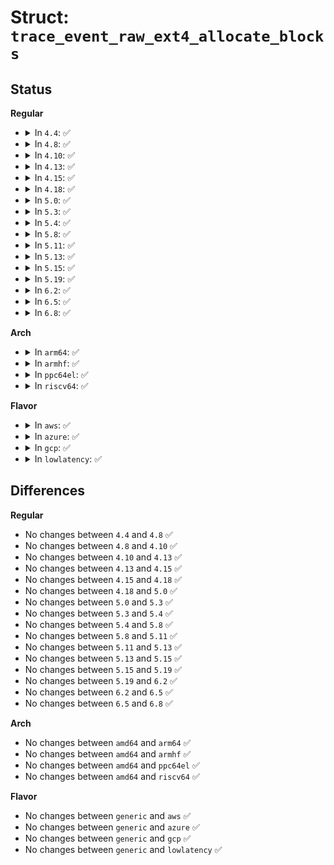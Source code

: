 # Struct: <code>trace_event_raw_ext4_allocate_blocks</code>

## Status
<b>Regular</b>
<ul>
<li>
<details>
<summary>In <code>4.4</code>: ✅</summary>

```c
struct trace_event_raw_ext4_allocate_blocks {
    struct trace_entry ent;
    dev_t dev;
    ino_t ino;
    __u64 block;
    unsigned int len;
    __u32 logical;
    __u32 lleft;
    __u32 lright;
    __u64 goal;
    __u64 pleft;
    __u64 pright;
    unsigned int flags;
    char __data[0];
};
```
</details>
</li>
<li>
<details>
<summary>In <code>4.8</code>: ✅</summary>

```c
struct trace_event_raw_ext4_allocate_blocks {
    struct trace_entry ent;
    dev_t dev;
    ino_t ino;
    __u64 block;
    unsigned int len;
    __u32 logical;
    __u32 lleft;
    __u32 lright;
    __u64 goal;
    __u64 pleft;
    __u64 pright;
    unsigned int flags;
    char __data[0];
};
```
</details>
</li>
<li>
<details>
<summary>In <code>4.10</code>: ✅</summary>

```c
struct trace_event_raw_ext4_allocate_blocks {
    struct trace_entry ent;
    dev_t dev;
    ino_t ino;
    __u64 block;
    unsigned int len;
    __u32 logical;
    __u32 lleft;
    __u32 lright;
    __u64 goal;
    __u64 pleft;
    __u64 pright;
    unsigned int flags;
    char __data[0];
};
```
</details>
</li>
<li>
<details>
<summary>In <code>4.13</code>: ✅</summary>

```c
struct trace_event_raw_ext4_allocate_blocks {
    struct trace_entry ent;
    dev_t dev;
    ino_t ino;
    __u64 block;
    unsigned int len;
    __u32 logical;
    __u32 lleft;
    __u32 lright;
    __u64 goal;
    __u64 pleft;
    __u64 pright;
    unsigned int flags;
    char __data[0];
};
```
</details>
</li>
<li>
<details>
<summary>In <code>4.15</code>: ✅</summary>

```c
struct trace_event_raw_ext4_allocate_blocks {
    struct trace_entry ent;
    dev_t dev;
    ino_t ino;
    __u64 block;
    unsigned int len;
    __u32 logical;
    __u32 lleft;
    __u32 lright;
    __u64 goal;
    __u64 pleft;
    __u64 pright;
    unsigned int flags;
    char __data[0];
};
```
</details>
</li>
<li>
<details>
<summary>In <code>4.18</code>: ✅</summary>

```c
struct trace_event_raw_ext4_allocate_blocks {
    struct trace_entry ent;
    dev_t dev;
    ino_t ino;
    __u64 block;
    unsigned int len;
    __u32 logical;
    __u32 lleft;
    __u32 lright;
    __u64 goal;
    __u64 pleft;
    __u64 pright;
    unsigned int flags;
    char __data[0];
};
```
</details>
</li>
<li>
<details>
<summary>In <code>5.0</code>: ✅</summary>

```c
struct trace_event_raw_ext4_allocate_blocks {
    struct trace_entry ent;
    dev_t dev;
    ino_t ino;
    __u64 block;
    unsigned int len;
    __u32 logical;
    __u32 lleft;
    __u32 lright;
    __u64 goal;
    __u64 pleft;
    __u64 pright;
    unsigned int flags;
    char __data[0];
};
```
</details>
</li>
<li>
<details>
<summary>In <code>5.3</code>: ✅</summary>

```c
struct trace_event_raw_ext4_allocate_blocks {
    struct trace_entry ent;
    dev_t dev;
    ino_t ino;
    __u64 block;
    unsigned int len;
    __u32 logical;
    __u32 lleft;
    __u32 lright;
    __u64 goal;
    __u64 pleft;
    __u64 pright;
    unsigned int flags;
    char __data[0];
};
```
</details>
</li>
<li>
<details>
<summary>In <code>5.4</code>: ✅</summary>

```c
struct trace_event_raw_ext4_allocate_blocks {
    struct trace_entry ent;
    dev_t dev;
    ino_t ino;
    __u64 block;
    unsigned int len;
    __u32 logical;
    __u32 lleft;
    __u32 lright;
    __u64 goal;
    __u64 pleft;
    __u64 pright;
    unsigned int flags;
    char __data[0];
};
```
</details>
</li>
<li>
<details>
<summary>In <code>5.8</code>: ✅</summary>

```c
struct trace_event_raw_ext4_allocate_blocks {
    struct trace_entry ent;
    dev_t dev;
    ino_t ino;
    __u64 block;
    unsigned int len;
    __u32 logical;
    __u32 lleft;
    __u32 lright;
    __u64 goal;
    __u64 pleft;
    __u64 pright;
    unsigned int flags;
    char __data[0];
};
```
</details>
</li>
<li>
<details>
<summary>In <code>5.11</code>: ✅</summary>

```c
struct trace_event_raw_ext4_allocate_blocks {
    struct trace_entry ent;
    dev_t dev;
    ino_t ino;
    __u64 block;
    unsigned int len;
    __u32 logical;
    __u32 lleft;
    __u32 lright;
    __u64 goal;
    __u64 pleft;
    __u64 pright;
    unsigned int flags;
    char __data[0];
};
```
</details>
</li>
<li>
<details>
<summary>In <code>5.13</code>: ✅</summary>

```c
struct trace_event_raw_ext4_allocate_blocks {
    struct trace_entry ent;
    dev_t dev;
    ino_t ino;
    __u64 block;
    unsigned int len;
    __u32 logical;
    __u32 lleft;
    __u32 lright;
    __u64 goal;
    __u64 pleft;
    __u64 pright;
    unsigned int flags;
    char __data[0];
};
```
</details>
</li>
<li>
<details>
<summary>In <code>5.15</code>: ✅</summary>

```c
struct trace_event_raw_ext4_allocate_blocks {
    struct trace_entry ent;
    dev_t dev;
    ino_t ino;
    __u64 block;
    unsigned int len;
    __u32 logical;
    __u32 lleft;
    __u32 lright;
    __u64 goal;
    __u64 pleft;
    __u64 pright;
    unsigned int flags;
    char __data[0];
};
```
</details>
</li>
<li>
<details>
<summary>In <code>5.19</code>: ✅</summary>

```c
struct trace_event_raw_ext4_allocate_blocks {
    struct trace_entry ent;
    dev_t dev;
    ino_t ino;
    __u64 block;
    unsigned int len;
    __u32 logical;
    __u32 lleft;
    __u32 lright;
    __u64 goal;
    __u64 pleft;
    __u64 pright;
    unsigned int flags;
    char __data[0];
};
```
</details>
</li>
<li>
<details>
<summary>In <code>6.2</code>: ✅</summary>

```c
struct trace_event_raw_ext4_allocate_blocks {
    struct trace_entry ent;
    dev_t dev;
    ino_t ino;
    __u64 block;
    unsigned int len;
    __u32 logical;
    __u32 lleft;
    __u32 lright;
    __u64 goal;
    __u64 pleft;
    __u64 pright;
    unsigned int flags;
    char __data[0];
};
```
</details>
</li>
<li>
<details>
<summary>In <code>6.5</code>: ✅</summary>

```c
struct trace_event_raw_ext4_allocate_blocks {
    struct trace_entry ent;
    dev_t dev;
    ino_t ino;
    __u64 block;
    unsigned int len;
    __u32 logical;
    __u32 lleft;
    __u32 lright;
    __u64 goal;
    __u64 pleft;
    __u64 pright;
    unsigned int flags;
    char __data[0];
};
```
</details>
</li>
<li>
<details>
<summary>In <code>6.8</code>: ✅</summary>

```c
struct trace_event_raw_ext4_allocate_blocks {
    struct trace_entry ent;
    dev_t dev;
    ino_t ino;
    __u64 block;
    unsigned int len;
    __u32 logical;
    __u32 lleft;
    __u32 lright;
    __u64 goal;
    __u64 pleft;
    __u64 pright;
    unsigned int flags;
    char __data[0];
};
```
</details>
</li>
</ul>
<b>Arch</b>
<ul>
<li>
<details>
<summary>In <code>arm64</code>: ✅</summary>

```c
struct trace_event_raw_ext4_allocate_blocks {
    struct trace_entry ent;
    dev_t dev;
    ino_t ino;
    __u64 block;
    unsigned int len;
    __u32 logical;
    __u32 lleft;
    __u32 lright;
    __u64 goal;
    __u64 pleft;
    __u64 pright;
    unsigned int flags;
    char __data[0];
};
```
</details>
</li>
<li>
<details>
<summary>In <code>armhf</code>: ✅</summary>

```c
struct trace_event_raw_ext4_allocate_blocks {
    struct trace_entry ent;
    dev_t dev;
    ino_t ino;
    __u64 block;
    unsigned int len;
    __u32 logical;
    __u32 lleft;
    __u32 lright;
    __u64 goal;
    __u64 pleft;
    __u64 pright;
    unsigned int flags;
    char __data[0];
};
```
</details>
</li>
<li>
<details>
<summary>In <code>ppc64el</code>: ✅</summary>

```c
struct trace_event_raw_ext4_allocate_blocks {
    struct trace_entry ent;
    dev_t dev;
    ino_t ino;
    __u64 block;
    unsigned int len;
    __u32 logical;
    __u32 lleft;
    __u32 lright;
    __u64 goal;
    __u64 pleft;
    __u64 pright;
    unsigned int flags;
    char __data[0];
};
```
</details>
</li>
<li>
<details>
<summary>In <code>riscv64</code>: ✅</summary>

```c
struct trace_event_raw_ext4_allocate_blocks {
    struct trace_entry ent;
    dev_t dev;
    ino_t ino;
    __u64 block;
    unsigned int len;
    __u32 logical;
    __u32 lleft;
    __u32 lright;
    __u64 goal;
    __u64 pleft;
    __u64 pright;
    unsigned int flags;
    char __data[0];
};
```
</details>
</li>
</ul>
<b>Flavor</b>
<ul>
<li>
<details>
<summary>In <code>aws</code>: ✅</summary>

```c
struct trace_event_raw_ext4_allocate_blocks {
    struct trace_entry ent;
    dev_t dev;
    ino_t ino;
    __u64 block;
    unsigned int len;
    __u32 logical;
    __u32 lleft;
    __u32 lright;
    __u64 goal;
    __u64 pleft;
    __u64 pright;
    unsigned int flags;
    char __data[0];
};
```
</details>
</li>
<li>
<details>
<summary>In <code>azure</code>: ✅</summary>

```c
struct trace_event_raw_ext4_allocate_blocks {
    struct trace_entry ent;
    dev_t dev;
    ino_t ino;
    __u64 block;
    unsigned int len;
    __u32 logical;
    __u32 lleft;
    __u32 lright;
    __u64 goal;
    __u64 pleft;
    __u64 pright;
    unsigned int flags;
    char __data[0];
};
```
</details>
</li>
<li>
<details>
<summary>In <code>gcp</code>: ✅</summary>

```c
struct trace_event_raw_ext4_allocate_blocks {
    struct trace_entry ent;
    dev_t dev;
    ino_t ino;
    __u64 block;
    unsigned int len;
    __u32 logical;
    __u32 lleft;
    __u32 lright;
    __u64 goal;
    __u64 pleft;
    __u64 pright;
    unsigned int flags;
    char __data[0];
};
```
</details>
</li>
<li>
<details>
<summary>In <code>lowlatency</code>: ✅</summary>

```c
struct trace_event_raw_ext4_allocate_blocks {
    struct trace_entry ent;
    dev_t dev;
    ino_t ino;
    __u64 block;
    unsigned int len;
    __u32 logical;
    __u32 lleft;
    __u32 lright;
    __u64 goal;
    __u64 pleft;
    __u64 pright;
    unsigned int flags;
    char __data[0];
};
```
</details>
</li>
</ul>

## Differences
<b>Regular</b>
<ul>
<li>
No changes between <code>4.4</code> and <code>4.8</code> ✅
</li>
<li>
No changes between <code>4.8</code> and <code>4.10</code> ✅
</li>
<li>
No changes between <code>4.10</code> and <code>4.13</code> ✅
</li>
<li>
No changes between <code>4.13</code> and <code>4.15</code> ✅
</li>
<li>
No changes between <code>4.15</code> and <code>4.18</code> ✅
</li>
<li>
No changes between <code>4.18</code> and <code>5.0</code> ✅
</li>
<li>
No changes between <code>5.0</code> and <code>5.3</code> ✅
</li>
<li>
No changes between <code>5.3</code> and <code>5.4</code> ✅
</li>
<li>
No changes between <code>5.4</code> and <code>5.8</code> ✅
</li>
<li>
No changes between <code>5.8</code> and <code>5.11</code> ✅
</li>
<li>
No changes between <code>5.11</code> and <code>5.13</code> ✅
</li>
<li>
No changes between <code>5.13</code> and <code>5.15</code> ✅
</li>
<li>
No changes between <code>5.15</code> and <code>5.19</code> ✅
</li>
<li>
No changes between <code>5.19</code> and <code>6.2</code> ✅
</li>
<li>
No changes between <code>6.2</code> and <code>6.5</code> ✅
</li>
<li>
No changes between <code>6.5</code> and <code>6.8</code> ✅
</li>
</ul>
<b>Arch</b>
<ul>
<li>
No changes between <code>amd64</code> and <code>arm64</code> ✅
</li>
<li>
No changes between <code>amd64</code> and <code>armhf</code> ✅
</li>
<li>
No changes between <code>amd64</code> and <code>ppc64el</code> ✅
</li>
<li>
No changes between <code>amd64</code> and <code>riscv64</code> ✅
</li>
</ul>
<b>Flavor</b>
<ul>
<li>
No changes between <code>generic</code> and <code>aws</code> ✅
</li>
<li>
No changes between <code>generic</code> and <code>azure</code> ✅
</li>
<li>
No changes between <code>generic</code> and <code>gcp</code> ✅
</li>
<li>
No changes between <code>generic</code> and <code>lowlatency</code> ✅
</li>
</ul>
